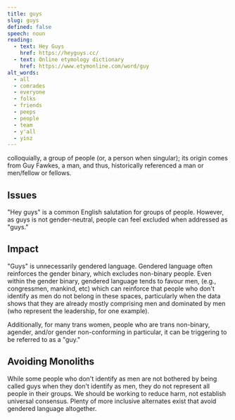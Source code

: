 ```yaml
---
title: guys
slug: guys
defined: false
speech: noun
reading:
  - text: Hey Guys
    href: https://heyguys.cc/
  - text: Online etymology dictionary
    href: https://www.etymonline.com/word/guy
alt_words:
  - all
  - comrades
  - everyone
  - folks
  - friends
  - peeps
  - people
  - team
  - y'all
  - yinz
---
```


colloquially, a group of people (or, a person when singular); its origin comes from Guy Fawkes, a man, and thus, historically referenced a man or men/fellow or fellows.

## Issues

"Hey guys" is a common English salutation for groups of people. However, as guys is not gender-neutral, people can feel excluded when addressed as "guys."

## Impact

"Guys" is unnecessarily gendered language. Gendered language often reinforces the gender binary, which excludes non-binary people. Even within the gender binary, gendered language tends to favour men, (e.g., congressmen, mankind, etc) which can reinforce that people who don't identify as men do not belong in these spaces, particularly when the data shows that they are already mostly comprising men and dominated by men (who represent the leadership, for one example).

Additionally, for many trans women, people who are trans non-binary, agender, and/or gender non-conforming in particular, it can be triggering to be referred to as a "guy."

## Avoiding Monoliths

While some people who don't identify as men are not bothered by being called guys when they don't identify as men, they do not represent all people in their groups. We should be working to reduce harm, not establish universal consensus. Plenty of more inclusive alternates exist that avoid gendered language altogether.
